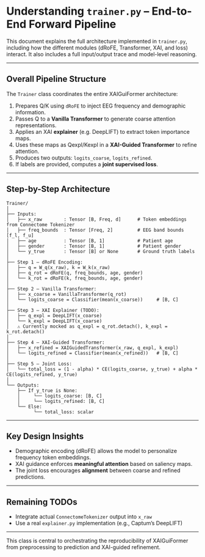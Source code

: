 # Understanding `trainer.py` – End-to-End Forward Pipeline

This document explains the full architecture implemented in `trainer.py`, including how the different modules (dRoFE, Transformer, XAI, and loss) interact. It also includes a full input/output trace and model-level reasoning.

---

## Overall Pipeline Structure

The `Trainer` class coordinates the entire XAIGuiFormer architecture:

1. Prepares Q/K using `dRoFE` to inject EEG frequency and demographic information.
2. Passes Q to a **Vanilla Transformer** to generate coarse attention representations.
3. Applies an XAI **explainer** (e.g. DeepLIFT) to extract token importance maps.
4. Uses these maps as Qexpl/Kexpl in a **XAI-Guided Transformer** to refine attention.
5. Produces two outputs: `logits_coarse`, `logits_refined`.
6. If labels are provided, computes a **joint supervised loss**.

---

## Step-by-Step Architecture

```
Trainer/
│
├── Inputs:
│   ├── x_raw        : Tensor [B, Freq, d]      # Token embeddings from Connectome Tokenizer
│   ├── freq_bounds  : Tensor [Freq, 2]         # EEG band bounds [f_l, f_u]
│   ├── age          : Tensor [B, 1]            # Patient age
│   ├── gender       : Tensor [B, 1]            # Patient gender
│   └── y_true       : Tensor [B] or None       # Ground truth labels
│
├── Step 1 – dRoFE Encoding:
│   ├── q = W_q(x_raw), k = W_k(x_raw)
│   ├── q_rot = dRoFE(q, freq_bounds, age, gender)
│   └── k_rot = dRoFE(k, freq_bounds, age, gender)
│
├── Step 2 – Vanilla Transformer:
│   ├── x_coarse = VanillaTransformer(q_rot)
│   └── logits_coarse = Classifier(mean(x_coarse))     # [B, C]
│
├── Step 3 – XAI Explainer (TODO):
│   ├── q_expl = DeepLIFT(x_coarse)
│   └── k_expl = DeepLIFT(x_coarse)
│   ⚠️ Currently mocked as q_expl = q_rot.detach(), k_expl = k_rot.detach()
│
├── Step 4 – XAI-Guided Transformer:
│   ├── x_refined = XAIGuidedTransformer(x_raw, q_expl, k_expl)
│   └── logits_refined = Classifier(mean(x_refined))   # [B, C]
│
├── Step 5 – Joint Loss:
│   └── total_loss = (1 - alpha) * CE(logits_coarse, y_true) + alpha * CE(logits_refined, y_true)
│
└── Outputs:
    ├── If y_true is None:
    │     └── logits_coarse: [B, C]
    │     └── logits_refined: [B, C]
    └── Else:
          └── total_loss: scalar
```

---

## Key Design Insights

- Demographic encoding (dRoFE) allows the model to personalize frequency token embeddings.
- XAI guidance enforces **meaningful attention** based on saliency maps.
- The joint loss encourages **alignment** between coarse and refined predictions.

---

## Remaining TODOs

- Integrate actual `ConnectomeTokenizer` output into `x_raw`
- Use a real `explainer.py` implementation (e.g., Captum’s DeepLIFT)

---

This class is central to orchestrating the reproducibility of XAIGuiFormer from preprocessing to prediction and XAI-guided refinement.